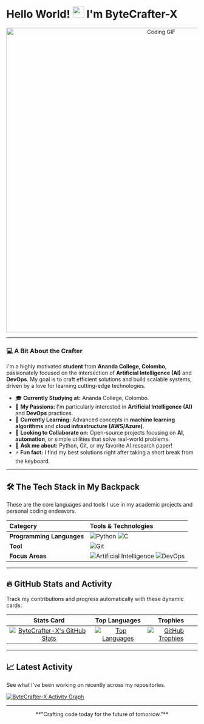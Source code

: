 # Hello World! <img src="https://media.giphy.com/media/hvRJCLFzcasrR4ia7z/giphy.gif" width="30px"/> I'm ByteCrafter-X
<div align="center">
  <img src="https://user-images.githubusercontent.com/73097560/115834477-dbab4500-a447-11eb-9086-1d1ae6aa9fb2.gif" alt="Coding GIF" width="800"/>
</div>

---

### 💻 A Bit About the Crafter

I'm a highly motivated **student** from **Ananda College, Colombo**, passionately focused on the intersection of **Artificial Intelligence (AI)** and **DevOps**. My goal is to craft efficient solutions and build scalable systems, driven by a love for learning cutting-edge technologies.

-   🎓 **Currently Studying at:** Ananda College, Colombo.
-   🚀 **My Passions:** I'm particularly interested in **Artificial Intelligence (AI)** and **DevOps** practices.
-   🌱 **Currently Learning:** Advanced concepts in **machine learning algorithms** and **cloud infrastructure (AWS/Azure)**.
-   🤝 **Looking to Collaborate on:** Open-source projects focusing on **AI**, **automation**, or simple utilities that solve real-world problems.
-   💬 **Ask me about:** Python, Git, or my favorite AI research paper!
-   ⚡ **Fun fact:** I find my best solutions right after taking a short break from the keyboard.

---

## 🛠️ The Tech Stack in My Backpack

These are the core languages and tools I use in my academic projects and personal coding endeavors.

| Category | Tools & Technologies |
| :--- | :--- |
| **Programming Languages** | ![Python](https://img.shields.io/badge/Python-3776AB?style=for-the-badge&logo=python&logoColor=white) ![C](https://img.shields.io/badge/C-A8B9CC?style=for-the-badge&logo=c&logoColor=white) |
| **Tool** | ![Git](https://img.shields.io/badge/Git-F05032?style=for-the-badge&logo=git&logoColor=white) |
| **Focus Areas** | ![Artificial Intelligence](https://img.shields.io/badge/AI-FF6600?style=for-the-badge&logo=tensorflow&logoColor=white) ![DevOps](https://img.shields.io/badge/DevOps-000000?style=for-the-badge&logo=devops&logoColor=white) |

---

## 🔥 GitHub Stats and Activity

Track my contributions and progress automatically with these dynamic cards:

| Stats Card | Top Languages | Trophies |
| :---: | :---: | :---: |
| [![ByteCrafter-X's GitHub Stats](https://github-readme-stats.vercel.app/api?username=ByteCrafter-X&show_icons=true&theme=gotham&hide_border=true&count_private=true)](https://github.com/ByteCrafter-X/github-readme-stats) | [![Top Languages](https://github-readme-stats.vercel.app/api/top-langs/?username=ByteCrafter-X&layout=compact&theme=gotham&hide_border=true)](https://github.com/ByteCrafter-X/github-readme-stats) | [![GitHub Trophies](https://github-profile-trophy.vercel.app/?username=ByteCrafter-X&theme=gotham)](https://github.com/ryo-ma/github-profile-trophy) |

---

## 📈 Latest Activity

See what I've been working on recently across my repositories.

[![ByteCrafter-X Activity Graph](https://activity-graph.vercel.app/graph?username=ByteCrafter-X&theme=github)](https://github.com/ByteCrafter-X)

---
<div align="center">
  **"Crafting code today for the future of tomorrow."**
</div>

